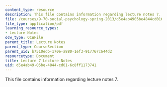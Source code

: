 ```yaml
---
content_type: resource
description: This file contains information regarding lecture notes 7.
file: /courses/9-70-social-psychology-spring-2013/d5e4ab4905be4844cd016c8ff1173741_MIT9_70S13_Lect7.pdf
file_type: application/pdf
learning_resource_types:
- Lecture Notes
ocw_type: OCWFile
parent_title: Lecture Notes
parent_type: CourseSection
parent_uid: b7510edb-170e-a880-1ef3-917767c644d2
resourcetype: Document
title: Lecture 7 Lecture Notes
uid: d5e4ab49-05be-4844-cd01-6c8ff1173741
---
```

This file contains information regarding lecture notes 7.

